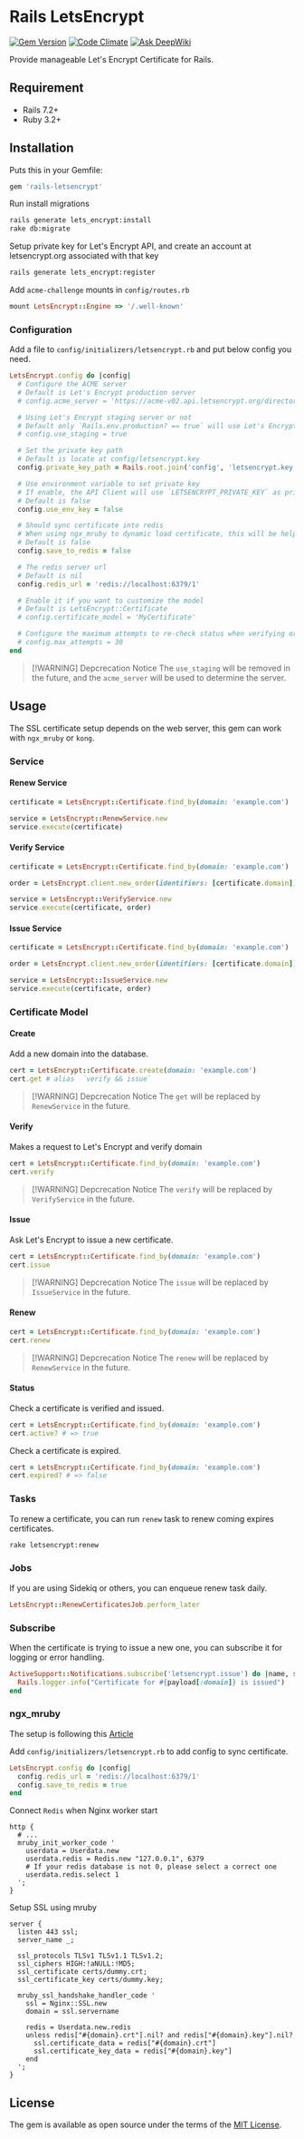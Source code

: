 Rails LetsEncrypt
===

[![Gem Version](https://badge.fury.io/rb/rails-letsencrypt.svg)](https://badge.fury.io/rb/rails-letsencrypt)
[![Code Climate](https://codeclimate.com/github/elct9620/rails-letsencrypt/badges/gpa.svg)](https://codeclimate.com/github/elct9620/rails-letsencrypt)
[![Ask DeepWiki](https://deepwiki.com/badge.svg)](https://deepwiki.com/elct9620/rails-letsencrypt)

Provide manageable Let's Encrypt Certificate for Rails.

## Requirement

* Rails 7.2+
* Ruby 3.2+

## Installation

Puts this in your Gemfile:

```ruby
gem 'rails-letsencrypt'
```

Run install migrations

```bash
rails generate lets_encrypt:install
rake db:migrate
```

Setup private key for Let's Encrypt API, and create an account at letsencrypt.org associated with that key

```bash
rails generate lets_encrypt:register
```


Add `acme-challenge` mounts in `config/routes.rb`
```ruby
mount LetsEncrypt::Engine => '/.well-known'
```

### Configuration

Add a file to `config/initializers/letsencrypt.rb` and put below config you need.

```ruby
LetsEncrypt.config do |config|
  # Configure the ACME server
  # Default is Let's Encrypt production server
  # config.acme_server = 'https://acme-v02.api.letsencrypt.org/directory'

  # Using Let's Encrypt staging server or not
  # Default only `Rails.env.production? == true` will use Let's Encrypt production server.
  # config.use_staging = true

  # Set the private key path
  # Default is locate at config/letsencrypt.key
  config.private_key_path = Rails.root.join('config', 'letsencrypt.key')

  # Use environment variable to set private key
  # If enable, the API Client will use `LETSENCRYPT_PRIVATE_KEY` as private key
  # Default is false
  config.use_env_key = false

  # Should sync certificate into redis
  # When using ngx_mruby to dynamic load certificate, this will be helpful
  # Default is false
  config.save_to_redis = false

  # The redis server url
  # Default is nil
  config.redis_url = 'redis://localhost:6379/1'

  # Enable it if you want to customize the model
  # Default is LetsEncrypt::Certificate
  # config.certificate_model = 'MyCertificate'

  # Configure the maximum attempts to re-check status when verifying or issuing
  # config.max_attempts = 30
end
```

> [!WARNING] Depcrecation Notice
> The `use_staging` will be removed in the future, and the `acme_server` will be used to determine the server.

## Usage

The SSL certificate setup depends on the web server, this gem can work with `ngx_mruby` or `kong`.

### Service

#### Renew Service

```ruby
certificate = LetsEncrypt::Certificate.find_by(domain: 'example.com')

service = LetsEncrypt::RenewService.new
service.execute(certificate)
```

#### Verify Service

```ruby
certificate = LetsEncrypt::Certificate.find_by(domain: 'example.com')

order = LetsEncrypt.client.new_order(identifiers: [certificate.domain])

service = LetsEncrypt::VerifyService.new
service.execute(certificate, order)
```

#### Issue Service

```ruby
certificate = LetsEncrypt::Certificate.find_by(domain: 'example.com')

order = LetsEncrypt.client.new_order(identifiers: [certificate.domain])

service = LetsEncrypt::IssueService.new
service.execute(certificate, order)
```

### Certificate Model

#### Create

Add a new domain into the database.

```ruby
cert = LetsEncrypt::Certificate.create(domain: 'example.com')
cert.get # alias  `verify && issue`
```

> [!WARNING] Depcrecation Notice
> The `get` will be replaced by `RenewService` in the future.

#### Verify

Makes a request to Let's Encrypt and verify domain

```ruby
cert = LetsEncrypt::Certificate.find_by(domain: 'example.com')
cert.verify
```

> [!WARNING] Depcrecation Notice
> The `verify` will be replaced by `VerifyService` in the future.

#### Issue

Ask Let's Encrypt to issue a new certificate.

```ruby
cert = LetsEncrypt::Certificate.find_by(domain: 'example.com')
cert.issue
```

> [!WARNING] Depcrecation Notice
> The `issue` will be replaced by `IssueService` in the future.

#### Renew

```ruby
cert = LetsEncrypt::Certificate.find_by(domain: 'example.com')
cert.renew
```

> [!WARNING] Depcrecation Notice
> The `renew` will be replaced by `RenewService` in the future.

#### Status

Check a certificate is verified and issued.

```ruby
cert = LetsEncrypt::Certificate.find_by(domain: 'example.com')
cert.active? # => true
```

Check a certificate is expired.

```ruby
cert = LetsEncrypt::Certificate.find_by(domain: 'example.com')
cert.expired? # => false
```

### Tasks

To renew a certificate, you can run `renew` task to renew coming expires certificates.

```bash
rake letsencrypt:renew
```

### Jobs

If you are using Sidekiq or others, you can enqueue renew task daily.

```ruby
LetsEncrypt::RenewCertificatesJob.perform_later
```

### Subscribe

When the certificate is trying to issue a new one, you can subscribe it for logging or error handling.

```ruby
ActiveSupport::Notifications.subscribe('letsencrypt.issue') do |name, start, finish, id, payload|
  Rails.logger.info("Certificate for #{payload[:domain]} is issued")
end
```

### ngx_mruby

The setup is following this [Article](http://hb.matsumoto-r.jp/entry/2017/03/23/173236)

Add `config/initializers/letsencrypt.rb` to add config to sync certificate.

```ruby
LetsEncrypt.config do |config|
  config.redis_url = 'redis://localhost:6379/1'
  config.save_to_redis = true
end
```

Connect `Redis` when Nginx worker start
```
http {
  # ...
  mruby_init_worker_code '
    userdata = Userdata.new
    userdata.redis = Redis.new "127.0.0.1", 6379
    # If your redis database is not 0, please select a correct one
    userdata.redis.select 1
  ';
}
```

Setup SSL using mruby
```
server {
  listen 443 ssl;
  server_name _;

  ssl_protocols TLSv1 TLSv1.1 TLSv1.2;
  ssl_ciphers HIGH:!aNULL:!MD5;
  ssl_certificate certs/dummy.crt;
  ssl_certificate_key certs/dummy.key;

  mruby_ssl_handshake_handler_code '
    ssl = Nginx::SSL.new
    domain = ssl.servername

    redis = Userdata.new.redis
    unless redis["#{domain}.crt"].nil? and redis["#{domain}.key"].nil?
      ssl.certificate_data = redis["#{domain}.crt"]
      ssl.certificate_key_data = redis["#{domain}.key"]
    end
  ';
}
```

## License
The gem is available as open source under the terms of the [MIT License](http://opensource.org/licenses/MIT).
